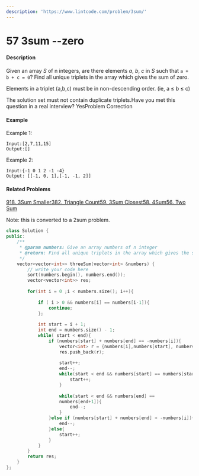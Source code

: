 ```yaml
---
description: 'https://www.lintcode.com/problem/3sum/'
---
```


# 57 3sum --zero



#### Description

Given an array _S_ of n integers, are there elements _a_, _b_, _c_ in _S_ such that `a + b + c = 0`? Find all unique triplets in the array which gives the sum of zero.

Elements in a triplet \(a,b,c\) must be in non-descending order. \(ie, a ≤ b ≤ c\)

The solution set must not contain duplicate triplets.Have you met this question in a real interview?  YesProblem Correction

#### Example

Example 1:

```text
Input:[2,7,11,15]
Output:[]
```

Example 2:

```text
Input:{-1 0 1 2 -1 -4}
Output:	[[-1, 0, 1],[-1, -1, 2]]
```

#### Related Problems

[918. 3Sum Smaller](https://www.lintcode.com/problem/3sum-smaller)[382. Triangle Count](https://www.lintcode.com/problem/triangle-count)[59. 3Sum Closest](https://www.lintcode.com/problem/3sum-closest)[58. 4Sum](https://www.lintcode.com/problem/4sum)[56. Two Sum](https://www.lintcode.com/problem/two-sum)

Note: this is converted to a 2sum problem.

```cpp
class Solution {
public:
    /**
     * @param numbers: Give an array numbers of n integer
     * @return: Find all unique triplets in the array which gives the sum of zero.
     */
    vector<vector<int>> threeSum(vector<int> &numbers) {
        // write your code here
        sort(numbers.begin(), numbers.end());
        vector<vector<int>> res;
        
        for(int i = 0 ;i < numbers.size(); i++){
            
            if ( i > 0 && numbers[i] == numbers[i-1]){
                continue;
            };
            
            int start = i + 1;
            int end = numbers.size() - 1;
            while( start < end){
                if (numbers[start] + numbers[end] == -numbers[i]){
                    vector<int> r = {numbers[i],numbers[start], numbers[end]};
                    res.push_back(r);
                    
                    start++;
                    end--;
                    while(start < end && numbers[start] == numbers[start-1]){
                        start++;
                    }
                    
                    while(start < end && numbers[end] == 
                    numbers[end+1]){
                        end--;
                    }
                }else if (numbers[start] + numbers[end] > -numbers[i]){
                    end--;
                }else{
                    start++;
                }
            }
        }
        return res;
    }
};
```


